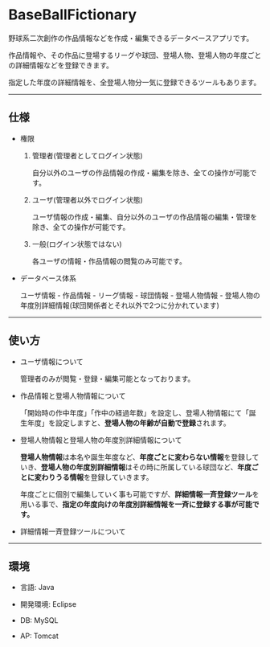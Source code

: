 # BaseBallFictionary

野球系二次創作の作品情報などを作成・編集できるデータベースアプリです。

作品情報や、その作品に登場するリーグや球団、登場人物、登場人物の年度ごとの詳細情報などを登録できます。

指定した年度の詳細情報を、全登場人物分一気に登録できるツールもあります。

---

## 仕様

* 権限

	1. 管理者(管理者としてログイン状態)

		自分以外のユーザの作品情報の作成・編集を除き、全ての操作が可能です。

	2. ユーザ(管理者以外でログイン状態)

		ユーザ情報の作成・編集、自分以外のユーザの作品情報の編集・管理を除き、全ての操作が可能です。

	3. 一般(ログイン状態ではない)

		各ユーザの情報・作品情報の閲覧のみ可能です。

* データベース体系

	ユーザ情報 - 作品情報 - リーグ情報 - 球団情報 - 登場人物情報 - 登場人物の年度別詳細情報(球団関係者とそれ以外で2つに分かれています)

---

## 使い方

* ユーザ情報について

	管理者のみが閲覧・登録・編集可能となっております。

* 作品情報と登場人物情報について

	「開始時の作中年度」「作中の経過年数」を設定し、登場人物情報にて「誕生年度」を設定しますと、**登場人物の年齢が自動で登録**されます。

* 登場人物情報と登場人物の年度別詳細情報について

	**登場人物情報**は本名や誕生年度など、**年度ごとに変わらない情報**を登録していき、**登場人物の年度別詳細情報**はその時に所属している球団など、**年度ごとに変わりうる情報**を登録していきます。

	年度ごとに個別で編集していく事も可能ですが、**詳細情報一斉登録ツール**を用いる事で、**指定の年度向けの年度別詳細情報を一斉に登録する事が可能です。**


* 詳細情報一斉登録ツールについて

---

## 環境

* 言語:
Java

* 開発環境:
Eclipse

* DB:
MySQL

* AP:
Tomcat

